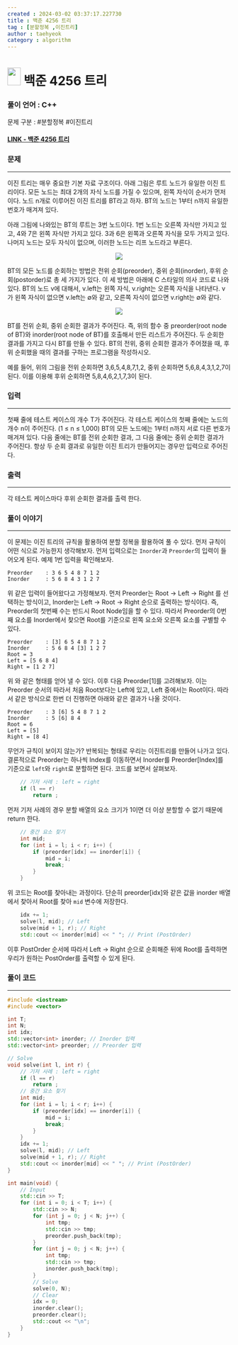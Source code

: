 ```yaml
---
created : 2024-03-02 03:37:17.227730
title : 백준 4256 트리
tag : [분할정복 ,이진트리]
author : taehyeok
category : algorithm
---
```

# <img src="https://d2gd6pc034wcta.cloudfront.net/tier/14.svg" width="30" height="40"> 백준 4256 트리


### 풀이 언어 : C++

문제 구분 : #분할정복 #이진트리
#### [LINK - 백준 4256 트리](https://www.acmicpc.net/problem/4256)

### 문제

<hr>


이진 트리는 매우 중요한 기본 자료 구조이다. 아래 그림은 루트 노드가 유일한 이진 트리이다. 모든 노드는 최대 2개의 자식 노드를 가질 수 있으며, 왼쪽 자식이 순서가 먼저이다. 노드 n개로 이루어진 이진 트리를 BT라고 하자. BT의 노드는 1부터 n까지 유일한 번호가 매겨져 있다.

아래 그림에 나와있는 BT의 루트는 3번 노드이다. 1번 노드는 오른쪽 자식만 가지고 있고, 4와 7은 왼쪽 자식만 가지고 있다. 3과 6은 왼쪽과 오른쪽 자식을 모두 가지고 있다. 나머지 노드는 모두 자식이 없으며, 이러한 노드는 리프 노드라고 부른다.

<center> <img src="https://www.acmicpc.net/upload/images/tree(2).png"> </center>

BT의 모든 노드를 순회하는 방법은 전위 순회(preorder), 중위 순회(inorder), 후위 순회(postorder)로 총 세 가지가 있다. 이 세 방법은 아래에 C 스타일의 의사 코드로 나와 있다. BT의 노드 v에 대해서, v.left는 왼쪽 자식, v.right는 오른쪽 자식을 나타낸다. v가 왼쪽 자식이 없으면 v.left는 ∅와 같고, 오른쪽 자식이 없으면 v.right는 ∅와 같다.

<center> <img src="https://www.acmicpc.net/upload/images/treeorder.png"> </center>

BT를 전위 순회, 중위 순회한 결과가 주어진다. 즉, 위의 함수 중 preorder(root node of BT)와 inorder(root node of BT)를 호출해서 만든 리스트가 주어진다. 두 순회한 결과를 가지고 다시 BT를 만들 수 있다. BT의 전위, 중위 순회한 결과가 주어졌을 때, 후위 순회했을 때의 결과를 구하는 프로그램을 작성하시오.

예를 들어, 위의 그림을 전위 순회하면 3,6,5,4,8,7,1,2, 중위 순회하면 5,6,8,4,3,1,2,7이 된다. 이를 이용해 후위 순회하면 5,8,4,6,2,1,7,3이 된다.

### 입력

<hr>


첫째 줄에 테스트 케이스의 개수 T가 주어진다. 각 테스트 케이스의 첫째 줄에는 노드의 개수 n이 주어진다. (1 ≤ n ≤ 1,000) BT의 모든 노드에는 1부터 n까지 서로 다른 번호가 매겨져 있다. 다음 줄에는 BT를 전위 순회한 결과, 그 다음 줄에는 중위 순회한 결과가 주어진다. 항상 두 순회 결과로 유일한 이진 트리가 만들어지는 경우만 입력으로 주어진다.
### 출력

<hr>


각 테스트 케이스마다 후위 순회한 결과를 출력 한다.
### 풀이 이야기

<hr>


이 문제는 이진 트리의 규칙을 활용하여 분할 정복을 활용하여 풀 수 있다. 먼저 규칙이 어떤 식으로 가능한지 생각해보자. 먼저 입력으로는 `Inorder`과 `Preorder`의 입력이 들어오게 된다. 예제 1번 입력을 확인해보자.

```
Preorder    : 3 6 5 4 8 7 1 2
Inorder     : 5 6 8 4 3 1 2 7
```
위 같은 입력이 들어왔다고 가정해보자. 먼저 Preorder는 Root -> Left -> Right 를 선택하는 방식이고, Inorder는 Left -> Root -> Right 순으로 출력하는 방식이다. 즉, Preorder의 첫번째 수는 반드시 Root Node임을 할 수 있다. 따라서 Preorder의 0번째 요소를 Inorder에서 찾으면 Root를 기준으로 왼쪽 요소와 오른쪽 요소를 구별할 수 있다.
```
Preorder    : [3] 6 5 4 8 7 1 2
Inorder     : 5 6 8 4 [3] 1 2 7
Root = 3
Left = [5 6 8 4]
Right = [1 2 7]
```
위 와 같은 형태를 얻어 낼 수 있다. 이후 다음 Preorder[1]를 고려해보자. 이는 Preorder 순서의 따라서 처음 Root보다는 Left에 있고, Left 중에서는 Root이다. 따라서 같은 방식으로 한번 더 진행하면 아래와 같은 결과가 나올 것이다.
```
Preorder    : 3 [6] 5 4 8 7 1 2
Inorder     : 5 [6] 8 4 
Root = 6
Left = [5]
Right = [8 4]
```
무언가 규칙이 보이지 않는가? 반복되는 형태로 우리는 이진트리를 만들어 나가고 있다. 결론적으로 Preorder는 하나씩 Index를 이동하면서 Inorder를 Preorder[Index]를 기준으로 `left`와 `right`로 분할하면 된다. 코드를 보면서 살펴보자.

```c++
    // 기저 사례 : left = right
    if (l == r)
        return ;
```
먼저 기저 사례의 경우 분할 배열의 요소 크기가 1이면 더 이상 분할할 수 없기 때문에 return 한다.
```c++
    // 중간 요소 찾기
    int mid;
    for (int i = l; i < r; i++) {
        if (preorder[idx] == inorder[i]) {
            mid = i;
            break;
        }
    }
```
위 코드는 Root를 찾아내는 과정이다. 단순히 preorder[idx]와 같은 값을 inorder 배열에서 찾아서 Root를 찾아 `mid` 변수에 저장한다.
``` c++
    idx += 1;
    solve(l, mid); // Left
    solve(mid + 1, r); // Right
    std::cout << inorder[mid] << " "; // Print (PostOrder)
```
이후 PostOrder 순서에 따라서 Left -> Right 순으로 순회해준 뒤에 Root를 출력하면 우리가 원하는 PostOrder를 출력할 수 있게 된다.

### 풀이 코드

<hr>


``` c++
#include <iostream>
#include <vector>

int T;
int N;
int idx;
std::vector<int> inorder; // Inorder 입력
std::vector<int> preorder; // Preorder 입력

// Solve
void solve(int l, int r) {
    // 기저 사례 : left = right
    if (l == r)
        return ;
    // 중간 요소 찾기
    int mid;
    for (int i = l; i < r; i++) {
        if (preorder[idx] == inorder[i]) {
            mid = i;
            break;
        }
    }
    idx += 1;
    solve(l, mid); // Left
    solve(mid + 1, r); // Right
    std::cout << inorder[mid] << " "; // Print (PostOrder)
}

int main(void) {
    // Input
    std::cin >> T;
    for (int i = 0; i < T; i++) {
        std::cin >> N;
        for (int j = 0; j < N; j++) {
            int tmp;
            std::cin >> tmp;
            preorder.push_back(tmp);
        }
        for (int j = 0; j < N; j++) {
            int tmp;
            std::cin >> tmp;
            inorder.push_back(tmp);
        }
        // Solve
        solve(0, N);
        // Clear
        idx = 0;
        inorder.clear();
        preorder.clear();
        std::cout << "\n";
    }
}
```
